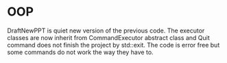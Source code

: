 # OOP
DraftNewPPT is quiet new version of the previous code. The executor classes are now inherit from CommandExecutor abstract class and Quit command does not finish the project by std::exit. The code is error free but some commands do not work the way they have to. 
